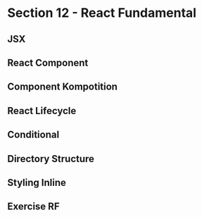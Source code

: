 # Section 12 - React Fundamental

## JSX

## React Component

## Component Kompotition

## React Lifecycle

## Conditional

## Directory Structure

## Styling Inline

## Exercise RF
